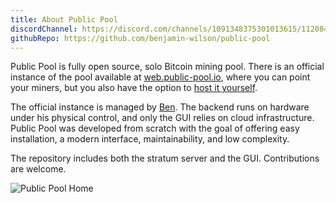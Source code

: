 ```yaml
---
title: About Public Pool
discordChannel: https://discord.com/channels/1091348375301013615/1120846282672590918
githubRepo: https://github.com/benjamin-wilson/public-pool
---
```

Public Pool is fully open source, solo Bitcoin mining pool. There is an official instance of the pool available at [web.public-pool.io](https://web.public-pool.io), where you can point your miners, but you also have the option to [host it yourself](./selfhost).

The official instance is managed by [Ben](https://github.com/benjamin-wilson). The backend runs on hardware under his physical control, and only the GUI relies on cloud infrastructure. Public Pool was developed from scratch with the goal of offering easy installation, a modern interface, maintainability, and low complexity.

The repository includes both the stratum server and the GUI. Contributions are welcome.

![Public Pool Home](./public-pool-ui.png)
